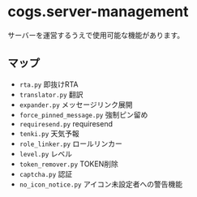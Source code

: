 # cogs.server-management
サーバーを運営するうえで使用可能な機能があります。

## マップ
* `rta.py` 即抜けRTA
* `translator.py` 翻訳
* `expander.py` メッセージリンク展開
* `force_pinned_message.py` 強制ピン留め
* `requiresend.py` requiresend
* `tenki.py` 天気予報
* `role_linker.py` ロールリンカー
* `level.py` レベル
* `token_remover.py` TOKEN削除
* `captcha.py` 認証
* `no_icon_notice.py` アイコン未設定者への警告機能